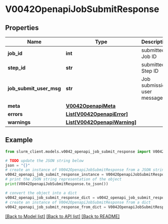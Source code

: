 # V0042OpenapiJobSubmitResponse


## Properties

Name | Type | Description | Notes
------------ | ------------- | ------------- | -------------
**job_id** | **int** | submitted Job ID | [optional] 
**step_id** | **str** | submitted Step ID | [optional] 
**job_submit_user_msg** | **str** | Job submission user message | [optional] 
**meta** | [**V0042OpenapiMeta**](V0042OpenapiMeta.md) |  | [optional] 
**errors** | [**List[V0042OpenapiError]**](V0042OpenapiError.md) |  | [optional] 
**warnings** | [**List[V0042OpenapiWarning]**](V0042OpenapiWarning.md) |  | [optional] 

## Example

```python
from slurm_client.models.v0042_openapi_job_submit_response import V0042OpenapiJobSubmitResponse

# TODO update the JSON string below
json = "{}"
# create an instance of V0042OpenapiJobSubmitResponse from a JSON string
v0042_openapi_job_submit_response_instance = V0042OpenapiJobSubmitResponse.from_json(json)
# print the JSON string representation of the object
print(V0042OpenapiJobSubmitResponse.to_json())

# convert the object into a dict
v0042_openapi_job_submit_response_dict = v0042_openapi_job_submit_response_instance.to_dict()
# create an instance of V0042OpenapiJobSubmitResponse from a dict
v0042_openapi_job_submit_response_from_dict = V0042OpenapiJobSubmitResponse.from_dict(v0042_openapi_job_submit_response_dict)
```
[[Back to Model list]](../README.md#documentation-for-models) [[Back to API list]](../README.md#documentation-for-api-endpoints) [[Back to README]](../README.md)


